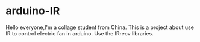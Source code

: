 # arduino-IR
Hello everyone,I'm a collage student from China.
This is a project about use IR to control electric fan in arduino.
Use the IRrecv libraries.
